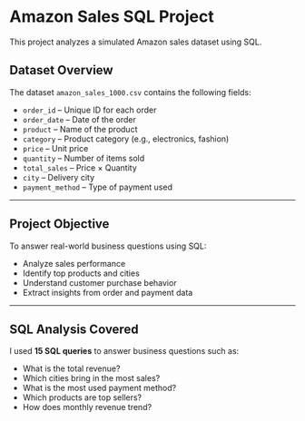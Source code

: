 #  Amazon Sales SQL Project

This project analyzes a simulated Amazon sales dataset using SQL.

##  Dataset Overview

The dataset `amazon_sales_1000.csv` contains the following fields:

- `order_id` – Unique ID for each order
- `order_date` – Date of the order
- `product` – Name of the product
- `category` – Product category (e.g., electronics, fashion)
- `price` – Unit price
- `quantity` – Number of items sold
- `total_sales` – Price × Quantity
- `city` – Delivery city
- `payment_method` – Type of payment used

---

##  Project Objective

To answer real-world business questions using SQL:

- Analyze sales performance
- Identify top products and cities
- Understand customer purchase behavior
- Extract insights from order and payment data

---

##  SQL Analysis Covered

I used **15 SQL queries** to answer business questions such as:

- What is the total revenue?
- Which cities bring in the most sales?
- What is the most used payment method?
- Which products are top sellers?
- How does monthly revenue trend?


